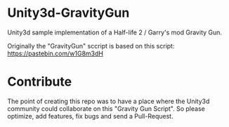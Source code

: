 # Unity3d-GravityGun
Unity3d sample implementation of a Half-life 2 / Garry's mod Gravity Gun.

Originally the "GravityGun" sccript is based on this script: https://pastebin.com/w1G8m3dH

# Contribute
The point of creating this repo was to have a place where the Unity3d community could collaborate on this "Gravity Gun Script".
So please optimize, add features, fix bugs and send a Pull-Request.
